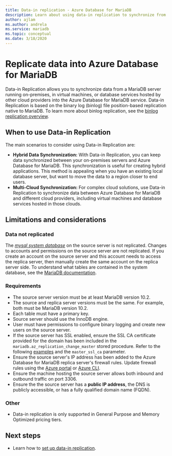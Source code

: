 ```yaml
---
title: Data-in replication - Azure Database for MariaDB
description: Learn about using data-in replication to synchronize from an external server into the Azure Database for MariaDB service.
author: ajlam
ms.author: andrela
ms.service: mariadb
ms.topic: conceptual
ms.date: 3/18/2020
---
```


# Replicate data into Azure Database for MariaDB

Data-in Replication allows you to synchronize data from a MariaDB server running on-premises, in virtual machines, or database services hosted by other cloud providers into the Azure Database for MariaDB service. Data-in Replication is based on the binary log (binlog) file position-based replication native to MariaDB. To learn more about binlog replication, see the [binlog replication overview](https://mariadb.com/kb/en/library/replication-overview/).

## When to use Data-in Replication
The main scenarios to consider using Data-in Replication are:

- **Hybrid Data Synchronization:** With Data-in Replication, you can keep data synchronized between your on-premises servers and Azure Database for MariaDB. This synchronization is useful for creating hybrid applications. This method is appealing when you have an existing local database server, but want to move the data to a region closer to end users.
- **Multi-Cloud Synchronization:** For complex cloud solutions, use Data-in Replication to synchronize data between Azure Database for MariaDB and different cloud providers, including virtual machines and database services hosted in those clouds.

## Limitations and considerations

### Data not replicated
The [*mysql system database*](https://mariadb.com/kb/en/library/the-mysql-database-tables/) on the source server is not replicated. Changes to accounts and permissions on the source server are not replicated. If you create an account on the source server and this account needs to access the replica server, then manually create the same account on the replica server side. To understand what tables are contained in the system database, see the [MariaDB documentation](https://mariadb.com/kb/en/library/the-mysql-database-tables/).

### Requirements
- The source server version must be at least MariaDB version 10.2.
- The source and replica server versions must be the same. For example, both must be MariaDB version 10.2.
- Each table must have a primary key.
- Source server should use the InnoDB engine.
- User must have permissions to configure binary logging and create new users on the source server.
- If the source server has SSL enabled, ensure the SSL CA certificate provided for the domain has been included in the `mariadb.az_replication_change_master` stored procedure. Refer to the following [examples](howto-data-in-replication.md#link-the-source-and-replica-servers-to-start-data-in-replication) and the `master_ssl_ca` parameter.
- Ensure the source server's IP address has been added to the Azure Database for MariaDB replica server's firewall rules. Update firewall rules using the [Azure portal](howto-manage-firewall-portal.md) or [Azure CLI](howto-manage-firewall-cli.md).
- Ensure the machine hosting the source server allows both inbound and outbound traffic on port 3306.
- Ensure the the source server has a **public IP address**, the DNS is publicly accessible, or has a fully qualified domain name (FQDN).

### Other
- Data-in replication is only supported in General Purpose and Memory Optimized pricing tiers.

## Next steps
- Learn how to [set up data-in replication](howto-data-in-replication.md).
